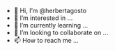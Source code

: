 - 👋 Hi, I’m @herbertagosto
- 👀 I’m interested in ...
- 🌱 I’m currently learning ...
- 💞️ I’m looking to collaborate on ...
- 📫 How to reach me ...

<!---
herbertagosto/herbertagosto is a ✨ special ✨ repository because its `README.md` (this file) appears on your GitHub profile.
You can click the Preview link to take a look at your changes.
--->
